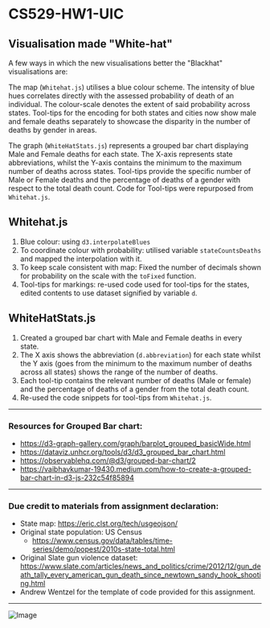 # CS529-HW1-UIC

## Visualisation made "White-hat"

A few ways in which the new visualisations better the "Blackhat" visualisations are:

The map (`Whitehat.js`) utilises a blue colour scheme. The intensity of blue hues correlates directly with the assessed probability of death of an individual. The colour-scale denotes the extent of said probability across states. Tool-tips for the encoding for both states and cities now show male and female deaths separately to showcase the disparity in the number of deaths by gender in areas.

The graph (`WhiteHatStats.js`) represents a grouped bar chart displaying Male and Female deaths for each state. The X-axis represents state abbreviations, whilst the Y-axis contains the minimum to the maximum number of deaths across states. Tool-tips provide the specific number of Male or Female deaths and the percentage of deaths of a gender with respect to the total death count. Code for Tool-tips were repurposed from `Whitehat.js`.

## Whitehat.js
1. Blue colour: using `d3.interpolateBlues`
2. To coordinate colour with probability: utilised variable `stateCountsDeaths` and mapped the interpolation with it.
3. To keep scale consistent with map: Fixed the number of decimals shown for probability on the scale with the `toFixed` function.
4. Tool-tips for markings: re-used code used for tool-tips for the states, edited contents to use dataset signified by variable `d`.

## WhiteHatStats.js

1. Created a grouped bar chart with Male and Female deaths in every state.
2. The X axis shows the abbreviation (`d.abbreviation`) for each state whilst the Y axis (goes from the minimum to the maximum number of deaths across all states) shows the range of the number of deaths.
3. Each tool-tip contains the relevant number of deaths (Male or female) and the percentage of deaths of a gender from the total death count.
4. Re-used the code snippets for tool-tips from `Whitehat.js`.

---

### Resources for Grouped Bar chart:
- https://d3-graph-gallery.com/graph/barplot_grouped_basicWide.html
- https://dataviz.unhcr.org/tools/d3/d3_grouped_bar_chart.html
- https://observablehq.com/@d3/grouped-bar-chart/2
- https://vaibhavkumar-19430.medium.com/how-to-create-a-grouped-bar-chart-in-d3-js-232c54f85894

---

### Due credit to materials from assignment declaration:

- State map: https://eric.clst.org/tech/usgeojson/
- Original state population: US Census
    - https://www.census.gov/data/tables/time-series/demo/popest/2010s-state-total.html
- Original Slate gun violence dataset: https://www.slate.com/articles/news_and_politics/crime/2012/12/gun_death_tally_every_american_gun_death_since_newtown_sandy_hook_shooting.html
- Andrew Wentzel for the template of code provided for this assignment.

---

![Image](https://github.com/ArkaPal-uic/CS529HW1/blob/f2084628becc9899561f92b82cd4d874c0901ea2/HW1.png)

